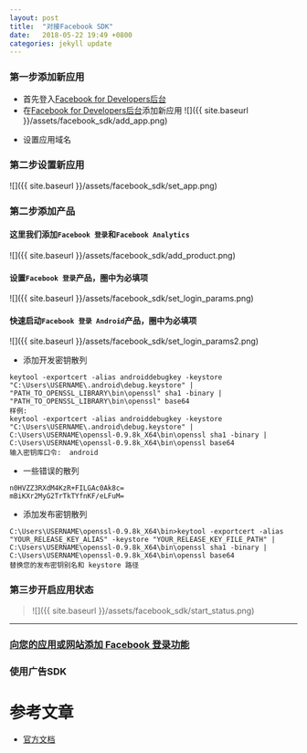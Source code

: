 ```yaml
---
layout: post
title:  "对接Facebook SDK"
date:   2018-05-22 19:49 +0800
categories: jekyll update
---
```

### 第一步添加新应用
* 首先登入[Facebook for Developers后台][facebook_developers]
* 在[Facebook for Developers后台][facebook_developers]添加新应用
![]({{ site.baseurl }}/assets/facebook_sdk/add_app.png)

- 设置应用域名

### 第二步设置新应用
![]({{ site.baseurl }}/assets/facebook_sdk/set_app.png)

### 第二步添加产品

#### 这里我们添加`Facebook 登录`和`Facebook Analytics `
![]({{ site.baseurl }}/assets/facebook_sdk/add_product.png)

#### 设置`Facebook 登录`产品，圈中为必填项
![]({{ site.baseurl }}/assets/facebook_sdk/set_login_params.png)

#### 快速启动`Facebook 登录 Android`产品，圈中为必填项
![]({{ site.baseurl }}/assets/facebook_sdk/set_login_params2.png)

* 添加开发密钥散列
```
keytool -exportcert -alias androiddebugkey -keystore "C:\Users\USERNAME\.android\debug.keystore" | "PATH_TO_OPENSSL_LIBRARY\bin\openssl" sha1 -binary | "PATH_TO_OPENSSL_LIBRARY\bin\openssl" base64
样例:
keytool -exportcert -alias androiddebugkey -keystore "C:\Users\USERNAME\.android\debug.keystore" | C:\Users\USERNAME\openssl-0.9.8k_X64\bin\openssl sha1 -binary | C:\Users\USERNAME\openssl-0.9.8k_X64\bin\openssl base64
输入密钥库口令:  android
```

* 一些错误的散列
```
n0HVZZ3RXdM4KzR+FILGAc0Ak8c=
mBiKXr2MyG2TrTkTYfnKF/eLFuM=
```

* 添加发布密钥散列
```
C:\Users\USERNAME\openssl-0.9.8k_X64\bin>keytool -exportcert -alias "YOUR_RELEASE_KEY_ALIAS" -keystore "YOUR_RELEASE_KEY_FILE_PATH" | C:\Users\USERNAME\openssl-0.9.8k_X64\bin\openssl sha1 -binary | C:\Users\USERNAME\openssl-0.9.8k_X64\bin\openssl base64
替换您的发布密钥别名和 keystore 路径
```

### 第三步开启应用状态
> ![]({{ site.baseurl }}/assets/facebook_sdk/start_status.png)
---

### [向您的应用或网站添加 Facebook 登录功能](https://developers.facebook.com/docs/facebook-login)


### 使用广告SDK


# 参考文章
* [官方文档][facebook_developers_docs]

[facebook_developers]: https://developers.facebook.com/
[facebook_developers_docs]: https://developers.facebook.com/docs/apps
[facebook_developers_docs_android]: https://developers.facebook.com/docs/android/